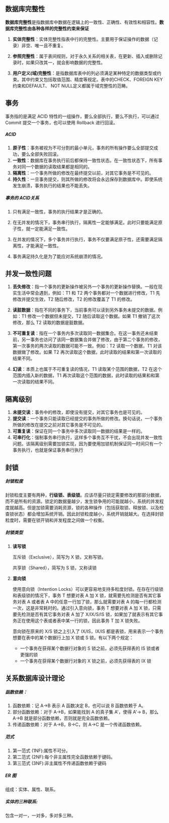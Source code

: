 ## 数据库完整性

**数据库完整性**是指数据库中数据在逻辑上的一致性、正确性、有效性和相容性。**数据库完整性由各种各样的完整性约束来保证**

1. **实体完整性**：实体完整性指表中行的完整性。主要用于保证操作的数据（记录）非空、唯一且不重复。

2. **参照完整性**：属于表间规则，对于永久关系的相关表，在更新、插入或删除记录时，如果只改其一，就会影响数据的完整性。

3. **用户定义(域)完整性**：是指数据库表中的列必须满足某种特定的数据类型或约束。其中约束又包括取值范围、精度等规定。表中的CHECK、FOREIGN KEY 约束和DEFAULT、 NOT NULL定义都属于域完整性的范畴。

   

## 事务

事务指的是满足 ACID 特性的一组操作，要么全部执行，要么不执行，可以通过 Commit 提交一个事务，也可以使用 Rollback 进行回滚。

##### ACID

1. **原子性**：事务被视为不可分割的最小单元，事务的所有操作要么全部提交成功，要么全部失败回滚。
2. **一致性**：数据库在事务执行前后都保持一致性状态。在一致性状态下，所有事务对同一个数据的读取结果都是相同的。
3. **隔离性**：一个事务所做的修改在最终提交以前，对其它事务是不可见的。
4. **持久性**：一旦事务提交，则其所做的修改将会永远保存到数据库中。即使系统发生崩溃，事务执行的结果也不能丢失。

##### 事务的 ACID关系

1. 只有满足一致性，事务的执行结果才是正确的。

2. 在无并发的情况下，事务串行执行，隔离性一定能够满足。此时只要能满足原子性，就一定能满足一致性。

3. 在并发的情况下，多个事务并行执行，事务不仅要满足原子性，还需要满足隔离性，才能满足一致性。

4. 事务满足持久化是为了能应对系统崩溃的情况。

   

## 并发一致性问题

1. **丢失修改**：指一个事务的更新操作被另外一个事务的更新操作替换。一般在现实生活中常会遇到，例如：T1 和 T2 两个事务都对一个数据进行修改，T1 先修改并提交生效，T2 随后修改，T2 的修改覆盖了 T1 的修改。

2. **读脏数据**：指在不同的事务下，当前事务可以读到另外事务未提交的数据。例如：T1 修改一个数据但未提交，T2 随后读取这个数据。如果 T1 撤销了这次修改，那么 T2 读取的数据是脏数据。

3. **不可重复读**：指在一个事务内多次读取同一数据集合。在这一事务还未结束前，另一事务也访问了该同一数据集合并做了修改，由于第二个事务的修改，第一次事务的两次读取的数据可能不一致。例如：T2 读取一个数据，T1 对该数据做了修改。如果 T2 再次读取这个数据，此时读取的结果和第一次读取的结果不同。

4. **幻读**：本质上也属于不可重复读的情况，T1 读取某个范围的数据，T2 在这个范围内插入新的数据，T1 再次读取这个范围的数据，此时读取的结果和和第一次读取的结果不同。

   

## 隔离级别

1. **未提交读**：事务中的修改，即使没有提交，对其它事务也是可见的。
2. **提交读**：一个事务只能读取已经提交的事务所做的修改。换句话说，一个事务所做的修改在提交之前对其它事务是不可见的。
3. **可重复读**：保证在同一个事务中多次读取同一数据的结果是一样的。
4. **可串行化**：强制事务串行执行，这样多个事务互不干扰，不会出现并发一致性问题。该隔离级别需要加锁实现，因为要使用加锁机制保证同一时间只有一个事务执行，也就是保证事务串行执行

## 封锁

##### 封锁粒度

封锁粒度主要有两种，**行级锁、表级锁**。应该尽量只锁定需要修改的那部分数据，而不是所有的资源。锁定的数据量越少，发生锁争用的可能就越小，系统的并发程度就越高。但是加锁需要消耗资源，锁的各种操作（包括获取锁、释放锁、以及检查锁状态）都会增加系统开销。因此封锁粒度越小，系统开销就越大。在选择封锁粒度时，需要在锁开销和并发程度之间做一个权衡。

##### 封锁类型

1. **读写锁**

   互斥锁（Exclusive），简写为 X 锁，又称写锁。

   共享锁（Shared），简写为 S 锁，又称读锁

2. **意向锁**

   使用意向锁（Intention Locks）可以更容易地支持多粒度封锁。在存在行级锁和表级锁的情况下，事务 T 想要对表 A 加 X 锁，就需要先检测是否有其它事务对表 A 或者表 A 中的任意一行加了锁，那么就需要对表 A 的每一行都检测一次，这是非常耗时的。通过引入意向锁，事务 T 想要对表 A 加 X 锁，只需要先检测是否有其它事务对表 A 加了 X/IX/S/IS 锁，如果加了就表示有其它事务正在使用这个表或者表中某一行的锁，因此事务 T 加 X 锁失败。

   意向锁在原来的 X/S 锁之上引入了 IX/IS，IX/IS 都是表锁，用来表示一个事务想要在表中的某个数据行上加 X 锁或 S 锁。有以下两个规定：

   - 一个事务在获得某个数据行对象的 S 锁之前，必须先获得表的 IS 锁或者更强的锁
   - 一个事务在获得某个数据行对象的 X 锁之前，必须先获得表的 IX 锁



## 关系数据库设计理论

##### 函数依赖：

1. 函数依赖：记 A->B 表示 A 函数决定 B，也可以说 B 函数依赖于 A。
2. 部分函数依赖：对于 A->B，如果能找到 A 的真子集 A'，使得 A'-> B，那么 A->B 就是部分函数依赖，否则就是完全函数依赖。
3. 传递函数依赖：对于 A->B，B->C，则 A->C 是一个传递函数依赖。

##### 范式

1. 第一范式 (1NF):属性不可分。
2. 第二范式 (2NF):每个非主属性完全函数依赖于键码。
3. 第三范式 (3NF):非主属性不传递函数依赖于键码

#####  ER 图

组成：实体、属性、联系。

##### 实体的三种联系:

包含一对一，一对多，多对多三种。